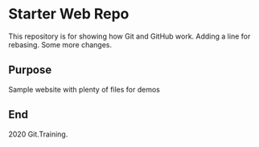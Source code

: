 # Starter Web Repo

This repository is for showing how Git and GitHub work. Adding a line for rebasing. Some more changes.

## Purpose

Sample website with plenty of files for demos

## End

2020 Git.Training.